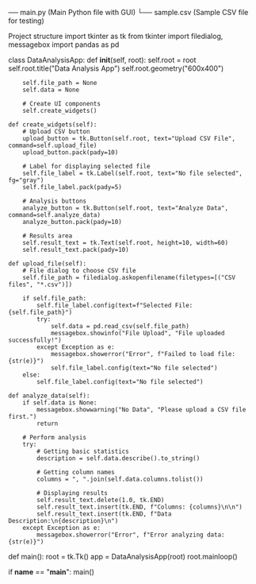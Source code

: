 ── main.py (Main Python file with GUI)
└── sample.csv (Sample CSV file for testing)

Project structure
import tkinter as tk
from tkinter import filedialog, messagebox
import pandas as pd

class DataAnalysisApp:
    def __init__(self, root):
        self.root = root
        self.root.title("Data Analysis App")
        self.root.geometry("600x400")
        
        self.file_path = None
        self.data = None
        
        # Create UI components
        self.create_widgets()
        
    def create_widgets(self):
        # Upload CSV button
        upload_button = tk.Button(self.root, text="Upload CSV File", command=self.upload_file)
        upload_button.pack(pady=10)
        
        # Label for displaying selected file
        self.file_label = tk.Label(self.root, text="No file selected", fg="gray")
        self.file_label.pack(pady=5)
        
        # Analysis buttons
        analyze_button = tk.Button(self.root, text="Analyze Data", command=self.analyze_data)
        analyze_button.pack(pady=10)
        
        # Results area
        self.result_text = tk.Text(self.root, height=10, width=60)
        self.result_text.pack(pady=10)
        
    def upload_file(self):
        # File dialog to choose CSV file
        self.file_path = filedialog.askopenfilename(filetypes=[("CSV files", "*.csv")])
        
        if self.file_path:
            self.file_label.config(text=f"Selected File: {self.file_path}")
            try:
                self.data = pd.read_csv(self.file_path)
                messagebox.showinfo("File Upload", "File uploaded successfully!")
            except Exception as e:
                messagebox.showerror("Error", f"Failed to load file: {str(e)}")
                self.file_label.config(text="No file selected")
        else:
            self.file_label.config(text="No file selected")
    
    def analyze_data(self):
        if self.data is None:
            messagebox.showwarning("No Data", "Please upload a CSV file first.")
            return
        
        # Perform analysis
        try:
            # Getting basic statistics
            description = self.data.describe().to_string()
            
            # Getting column names
            columns = ", ".join(self.data.columns.tolist())
            
            # Displaying results
            self.result_text.delete(1.0, tk.END)
            self.result_text.insert(tk.END, f"Columns: {columns}\n\n")
            self.result_text.insert(tk.END, f"Data Description:\n{description}\n")
        except Exception as e:
            messagebox.showerror("Error", f"Error analyzing data: {str(e)}")
    
def main():
    root = tk.Tk()
    app = DataAnalysisApp(root)
    root.mainloop()

if __name__ == "__main__":
    main()

